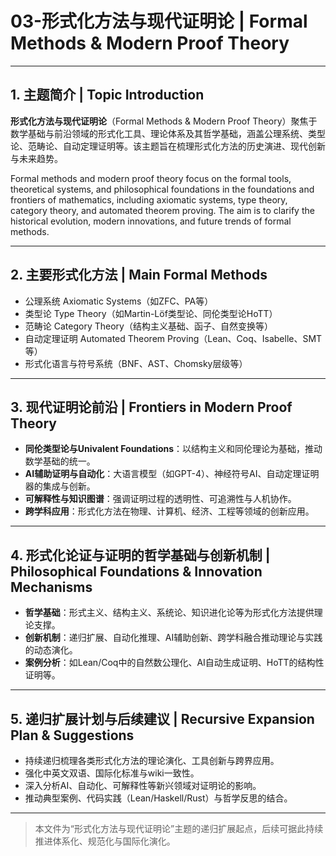 # 03-形式化方法与现代证明论 | Formal Methods & Modern Proof Theory

---

## 1. 主题简介 | Topic Introduction

**形式化方法与现代证明论**（Formal Methods & Modern Proof Theory）聚焦于数学基础与前沿领域的形式化工具、理论体系及其哲学基础，涵盖公理系统、类型论、范畴论、自动定理证明等。该主题旨在梳理形式化方法的历史演进、现代创新与未来趋势。

Formal methods and modern proof theory focus on the formal tools, theoretical systems, and philosophical foundations in the foundations and frontiers of mathematics, including axiomatic systems, type theory, category theory, and automated theorem proving. The aim is to clarify the historical evolution, modern innovations, and future trends of formal methods.

---

## 2. 主要形式化方法 | Main Formal Methods

- 公理系统 Axiomatic Systems（如ZFC、PA等）
- 类型论 Type Theory（如Martin-Löf类型论、同伦类型论HoTT）
- 范畴论 Category Theory（结构主义基础、函子、自然变换等）
- 自动定理证明 Automated Theorem Proving（Lean、Coq、Isabelle、SMT等）
- 形式化语言与符号系统（BNF、AST、Chomsky层级等）

---

## 3. 现代证明论前沿 | Frontiers in Modern Proof Theory

- **同伦类型论与Univalent Foundations**：以结构主义和同伦理论为基础，推动数学基础的统一。
- **AI辅助证明与自动化**：大语言模型（如GPT-4）、神经符号AI、自动定理证明器的集成与创新。
- **可解释性与知识图谱**：强调证明过程的透明性、可追溯性与人机协作。
- **跨学科应用**：形式化方法在物理、计算机、经济、工程等领域的创新应用。

---

## 4. 形式化论证与证明的哲学基础与创新机制 | Philosophical Foundations & Innovation Mechanisms

- **哲学基础**：形式主义、结构主义、系统论、知识进化论等为形式化方法提供理论支撑。
- **创新机制**：递归扩展、自动化推理、AI辅助创新、跨学科融合推动理论与实践的动态演化。
- **案例分析**：如Lean/Coq中的自然数公理化、AI自动生成证明、HoTT的结构性证明等。

---

## 5. 递归扩展计划与后续建议 | Recursive Expansion Plan & Suggestions

- 持续递归梳理各类形式化方法的理论演化、工具创新与跨界应用。
- 强化中英文双语、国际化标准与wiki一致性。
- 深入分析AI、自动化、可解释性等新兴领域对证明论的影响。
- 推动典型案例、代码实践（Lean/Haskell/Rust）与哲学反思的结合。

---

> 本文件为“形式化方法与现代证明论”主题的递归扩展起点，后续可据此持续推进体系化、规范化与国际化演化。
